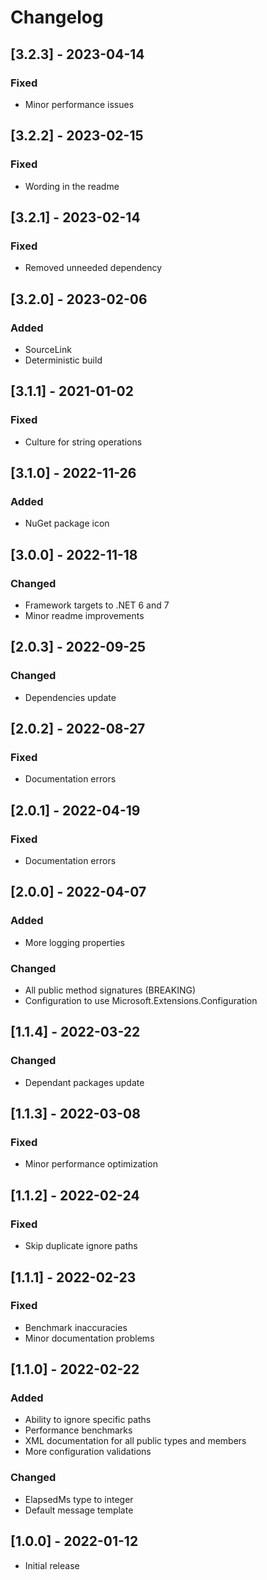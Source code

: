 # Changelog

## [3.2.3] - 2023-04-14
### Fixed
- Minor performance issues

## [3.2.2] - 2023-02-15
### Fixed
- Wording in the readme

## [3.2.1] - 2023-02-14
### Fixed
- Removed unneeded dependency

## [3.2.0] - 2023-02-06
### Added
- SourceLink
- Deterministic build

## [3.1.1] - 2021-01-02
### Fixed
- Culture for string operations

## [3.1.0] - 2022-11-26
### Added
- NuGet package icon

## [3.0.0] - 2022-11-18
### Changed
- Framework targets to .NET 6 and 7
- Minor readme improvements

## [2.0.3] - 2022-09-25
### Changed
- Dependencies update

## [2.0.2] - 2022-08-27
### Fixed
- Documentation errors

## [2.0.1] - 2022-04-19
### Fixed
- Documentation errors

## [2.0.0] - 2022-04-07
### Added
- More logging properties
### Changed
- All public method signatures (BREAKING)
- Configuration to use Microsoft.Extensions.Configuration

## [1.1.4] - 2022-03-22
### Changed
- Dependant packages update

## [1.1.3] - 2022-03-08
### Fixed
- Minor performance optimization

## [1.1.2] - 2022-02-24
### Fixed
- Skip duplicate ignore paths

## [1.1.1] - 2022-02-23
### Fixed
- Benchmark inaccuracies
- Minor documentation problems

## [1.1.0] - 2022-02-22
### Added
- Ability to ignore specific paths
- Performance benchmarks
- XML documentation for all public types and members
- More configuration validations
### Changed
- ElapsedMs type to integer
- Default message template

## [1.0.0] - 2022-01-12
- Initial release
